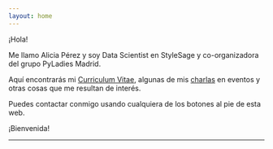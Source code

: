 ```yaml
---
layout: home
---
```


¡Hola!

Me llamo Alicia Pérez y soy Data Scientist en StyleSage y co-organizadora del grupo PyLadies Madrid.

Aquí encontrarás mi [Curriculum Vitae](/cv), algunas de mis [charlas](/talks) en eventos y otras cosas que me resultan de interés.

Puedes contactar conmigo usando cualquiera de los botones al pie de esta web.

¡Bienvenida!

---------------------------------------
